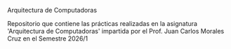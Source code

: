 Arquitectura de Computadoras

Repositorio que contiene las prácticas realizadas en la asignatura 'Arquitectura de Computadoras' impartida por el Prof. Juan Carlos Morales Cruz en el Semestre 2026/1 
